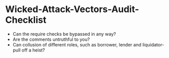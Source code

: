 # Wicked-Attack-Vectors-Audit-Checklist

- Can the require checks be bypassed in any way?
- Are the comments untruthful to you?
- Can collusion of different roles, such as borrower, lender and liquidator- pull off a heist?

